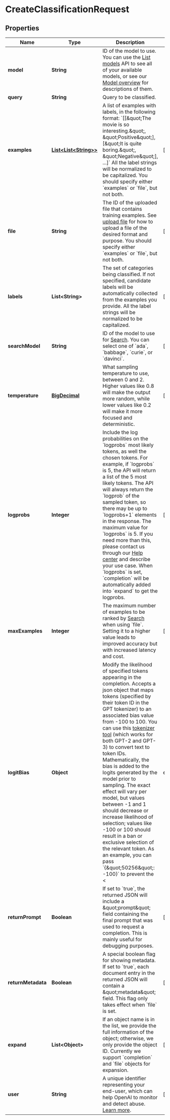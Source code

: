 # CreateClassificationRequest

## Properties
Name | Type | Description | Notes
------------ | ------------- | ------------- | -------------
**model** | **String** | ID of the model to use. You can use the [List models](/docs/api-reference/models/list) API to see all of your available models, or see our [Model overview](/docs/models/overview) for descriptions of them. | 
**query** | **String** | Query to be classified. | 
**examples** | [**List&lt;List&lt;String&gt;&gt;**](List.md) | A list of examples with labels, in the following format:  &#x60;[[\&quot;The movie is so interesting.\&quot;, \&quot;Positive\&quot;], [\&quot;It is quite boring.\&quot;, \&quot;Negative\&quot;], ...]&#x60;  All the label strings will be normalized to be capitalized.  You should specify either &#x60;examples&#x60; or &#x60;file&#x60;, but not both.  |  [optional]
**file** | **String** | The ID of the uploaded file that contains training examples. See [upload file](/docs/api-reference/files/upload) for how to upload a file of the desired format and purpose.  You should specify either &#x60;examples&#x60; or &#x60;file&#x60;, but not both.  |  [optional]
**labels** | **List&lt;String&gt;** | The set of categories being classified. If not specified, candidate labels will be automatically collected from the examples you provide. All the label strings will be normalized to be capitalized. |  [optional]
**searchModel** | **String** | ID of the model to use for [Search](/docs/api-reference/searches/create). You can select one of &#x60;ada&#x60;, &#x60;babbage&#x60;, &#x60;curie&#x60;, or &#x60;davinci&#x60;. |  [optional]
**temperature** | [**BigDecimal**](BigDecimal.md) | What sampling temperature to use, between 0 and 2. Higher values like 0.8 will make the output more random, while lower values like 0.2 will make it more focused and deterministic. |  [optional]
**logprobs** | **Integer** | Include the log probabilities on the &#x60;logprobs&#x60; most likely tokens, as well the chosen tokens. For example, if &#x60;logprobs&#x60; is 5, the API will return a list of the 5 most likely tokens. The API will always return the &#x60;logprob&#x60; of the sampled token, so there may be up to &#x60;logprobs+1&#x60; elements in the response.  The maximum value for &#x60;logprobs&#x60; is 5. If you need more than this, please contact us through our [Help center](https://help.openai.com) and describe your use case.  When &#x60;logprobs&#x60; is set, &#x60;completion&#x60; will be automatically added into &#x60;expand&#x60; to get the logprobs.  |  [optional]
**maxExamples** | **Integer** | The maximum number of examples to be ranked by [Search](/docs/api-reference/searches/create) when using &#x60;file&#x60;. Setting it to a higher value leads to improved accuracy but with increased latency and cost. |  [optional]
**logitBias** | **Object** | Modify the likelihood of specified tokens appearing in the completion.  Accepts a json object that maps tokens (specified by their token ID in the GPT tokenizer) to an associated bias value from -100 to 100. You can use this [tokenizer tool](/tokenizer?view&#x3D;bpe) (which works for both GPT-2 and GPT-3) to convert text to token IDs. Mathematically, the bias is added to the logits generated by the model prior to sampling. The exact effect will vary per model, but values between -1 and 1 should decrease or increase likelihood of selection; values like -100 or 100 should result in a ban or exclusive selection of the relevant token.  As an example, you can pass &#x60;{\&quot;50256\&quot;: -100}&#x60; to prevent the &lt;|endoftext|&gt; token from being generated.  |  [optional]
**returnPrompt** | **Boolean** | If set to &#x60;true&#x60;, the returned JSON will include a \&quot;prompt\&quot; field containing the final prompt that was used to request a completion. This is mainly useful for debugging purposes. |  [optional]
**returnMetadata** | **Boolean** | A special boolean flag for showing metadata. If set to &#x60;true&#x60;, each document entry in the returned JSON will contain a \&quot;metadata\&quot; field.  This flag only takes effect when &#x60;file&#x60; is set.  |  [optional]
**expand** | **List&lt;Object&gt;** | If an object name is in the list, we provide the full information of the object; otherwise, we only provide the object ID. Currently we support &#x60;completion&#x60; and &#x60;file&#x60; objects for expansion. |  [optional]
**user** | **String** | A unique identifier representing your end-user, which can help OpenAI to monitor and detect abuse. [Learn more](/docs/guides/safety-best-practices/end-user-ids).  |  [optional]
